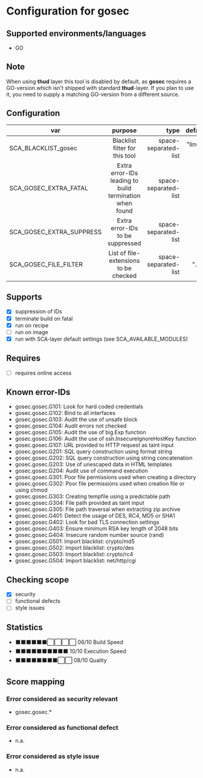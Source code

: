 # Configuration for gosec

## Supported environments/languages

* GO

## Note

When using **thud** layer this tool is disabled by default, as __gosec__ requires a GO-version which isn't shipped with standard **thud**-layer.
If you plan to use it, you need to supply a matching GO-version from a different source.

## Configuration

| var | purpose | type | default |
| ------------- |:-------------:| -----:| -----:
| SCA_BLACKLIST_gosec | Blacklist filter for this tool | space-separated-list | "linux-*"
| SCA_GOSEC_EXTRA_FATAL | Extra error-IDs leading to build termination when found | space-separated-list | ""
| SCA_GOSEC_EXTRA_SUPPRESS | Extra error-IDs to be suppressed | space-separated-list | ""
| SCA_GOSEC_FILE_FILTER | List of file-extensions to be checked | space-separated-list | ".go"

## Supports

* [x] suppression of IDs
* [x] terminate build on fatal
* [x] run on recipe
* [ ] run on image
* [x] run with SCA-layer default settings (see SCA_AVAILABLE_MODULES)

## Requires

* [ ] requires online access

## Known error-IDs

* gosec.gosec.G101: Look for hard coded credentials
* gosec.gosec.G102: Bind to all interfaces
* gosec.gosec.G103: Audit the use of unsafe block
* gosec.gosec.G104: Audit errors not checked
* gosec.gosec.G105: Audit the use of big.Exp function
* gosec.gosec.G106: Audit the use of ssh.InsecureIgnoreHostKey function
* gosec.gosec.G107: URL provided to HTTP request as taint input
* gosec.gosec.G201: SQL query construction using format string
* gosec.gosec.G202: SQL query construction using string concatenation
* gosec.gosec.G203: Use of unescaped data in HTML templates
* gosec.gosec.G204: Audit use of command execution
* gosec.gosec.G301: Poor file permissions used when creating a directory
* gosec.gosec.G302: Poor file permissions used when creation file or using chmod
* gosec.gosec.G303: Creating tempfile using a predictable path
* gosec.gosec.G304: File path provided as taint input
* gosec.gosec.G305: File path traversal when extracting zip archive
* gosec.gosec.G401: Detect the usage of DES, RC4, MD5 or SHA1
* gosec.gosec.G402: Look for bad TLS connection settings
* gosec.gosec.G403: Ensure minimum RSA key length of 2048 bits
* gosec.gosec.G404: Insecure random number source (rand)
* gosec.gosec.G501: Import blacklist: crypto/md5
* gosec.gosec.G502: Import blacklist: crypto/des
* gosec.gosec.G503: Import blacklist: crypto/rc4
* gosec.gosec.G504: Import blacklist: net/http/cgi

## Checking scope

* [x] security
* [ ] functional defects
* [ ] style issues

## Statistics

* ⬛⬛⬛⬛⬛⬛⬜⬜⬜⬜ 06/10 Build Speed
* ⬛⬛⬛⬛⬛⬛⬛⬛⬛⬛ 10/10 Execution Speed
* ⬛⬛⬛⬛⬛⬛⬛⬛⬜⬜ 08/10 Quality

## Score mapping

### Error considered as security relevant

* gosec.gosec.*

### Error considered as functional defect

* n.a.

### Error considered as style issue

* n.a.
